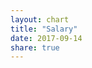 ```yaml
---
layout: chart
title: "Salary"
date: 2017-09-14
share: true
---
```

<style>

  ul>li:before {
    content: ""
  }

  .xAxis text {
    font-size: 11px;
  }

  .yAxis text {
    font-size: 11px;
  }

  .xAxis .tick line {
    visibility: hidden;
  }

  .capLine line {
    stroke-width: 3px;
    stroke: orange;
  }

  .capLine text {
    stroke: black;
    stroke-width: .3px;
  }

  #freeAgents input {
                margin-top: 2.5px;
  }
  #freeAgents label {
      /* display: inline; */
      margin-bottom: 20px;
  }
  input.inputValue {
    margin-left: 12px;
    width: 85px;
  }
 
  #sliders {
    vertical-align: middle;
    height: 50px;
    position: fixed;
    margin-top: 28px;
  }

  #sliders ul {
    list-style: none;
  }


</style>
<body>
  <svg id="salary"></svg>
  <svg id="freeAgents"></svg>
  <span id="sliders"></span>

</body>

<script>

  // utility functions
  function sum( obj ) {
    var sum = 0;
    for ( var el in obj ) {
      if (obj.hasOwnProperty(el)) sum += parseFloat( obj[el] );
    }
    return sum;
  }

  function translate(x, y) {return "translate(" + x + "," + y + ")";}

  function toStack(keys, data) {
    var salaryStack = d3.stack().keys(keys).order(d3.stackOrderDescending).offset(d3.stackOffsetNone);
    return salaryStack(data.map(d => d.salary));
  }

  function toId(name) {return name.replace(' ', '_');}

  // set-up margins for salary svg

  var margin = {top: 50, right: 50, bottom: 125, left: 100},
    width = 1250 - margin.left - margin.right,
    height = 600 - margin.top - margin.bottom;

  var salarySvg = d3.select("svg#salary")
                    .attr("width", width + margin.left + margin.right)
                    .attr("height", height + margin.top + margin.bottom)

  // set-up the graph container
  var graphContainer = salarySvg.append("g")
                                .attr("transform", translate(margin.left, margin.top))

  // set up axises
  var salaryToY = d3.scaleLinear().range([height, 0]);
  salarySvg.append("g")
           .attr("transform", translate(margin.left, margin.top))
           .attr("class", "yAxis")

  var xAxis = d3.scaleBand().rangeRound([0, width]).padding(0.15).align(0.1);
  salarySvg.append("g")
             .attr("class", "xAxis")
             .attr("transform", translate(margin.left, height + margin.top))


  /* Config variables */
  var duration = 750;
  var axisPadding = 5000000;
  var scale = 0.45;
  let projectedCap = 103000000;
  var optionKeys = ["guaranteed", "player-option", "team-option", "stretched"];
  var optionColors = ['#53802c', '#86af49', '#b5e7a0', '#e3eaa7'];

  var optionsToColors = d3.scaleOrdinal().range(optionColors).domain(optionKeys);

  var teamData;
  var data = {{ site.data.salarydata | jsonify }};
  teamData = data;
  initSalaryAxes(data);
  d3.select(".yAxis").call(d3.axisLeft(salaryToY));
  d3.select(".xAxis").call(d3.axisBottom(xAxis));
  drawSalary(data);
  drawLegend(data);

  function initSalaryAxes(data) {
    salaryToY.domain([0, d3.max(data, d => sum(d.salary)) + axisPadding]); 
    xAxis.domain(data.map(d => d.name)).range([0, width]);
  }

  function drawLegend(data) {
    
    var legendContainer = salarySvg.append("g")
                          .attr("font-family", "sans-serif")
                          .attr("font-size", 10)
                          .attr("text-anchor", "end")
                          .attr("transform", translate(98, margin.left / 2 + 10))

    var legend = legendContainer.selectAll("g")
                   .data(optionKeys.slice().reverse())
                   .enter()
                   .append("g")
                   .attr("transform", (d, i) => translate(0, i * 20))

    legend.append("rect")
          .attr("x", width - 19)
          .attr("width", 19)
          .attr("height", 19)
          .attr("fill", optionsToColors)

    legend.append("text")
          .attr("x", width - 24)
          .attr("y", 9.5)
          .attr("dy", "0.32em")
          .text(d => d)

  }

  function drawSalary(data) {

    salaryStack = toStack(optionKeys, data);

    var salaryGroups = graphContainer.selectAll("g") 
                                  .data(salaryStack)
                                  .enter()
                                  .append("g")
                                  .attr("fill", d => optionsToColors(d.key))
                                  .attr("class", "salaryRect")

    var salaryBars = salaryGroups.selectAll("rect")
                                 .data(d => d)
                                 .enter()
                                 .append("g")
                                 .style("cursor", "pointer")
                                 .on("click", (d, i) => drawChildren(data[i]))
 
    salaryBars.append("rect")
              .attr("y", function(d) { return salaryToY(d[1]); })
              .attr("height", function(d) { return salaryToY(d[0]) - salaryToY(d[1]); })
              .transition().duration(duration)
              .attr("width", xAxis.bandwidth())

    salaryBars.transition().duration(duration)
              .attr("transform", (d, i) => translate(xAxis(data[i].name), 0))

    /* Draw Salary Cap Line */
    
    var capLine = graphContainer.append("g")
                  .attr("class", "capLine")

    capLine.append("line")
           .attr("fill", "orange")
           .attr("x1", 0)
           .attr("y1", d => salaryToY(projectedCap))
           .attr("x2", 0)
           .attr("y2", d => salaryToY(projectedCap))

    capLine.append("text")
           .attr("transform", translate(0, salaryToY(projectedCap + 1750000)))
           .text("Projected Cap: $103m")

    d3.select(".capLine line").transition().duration(duration).attr("x2", width);
    d3.select(".capLine text").transition().duration(duration).attr("transform", translate(width - 145, salaryToY(projectedCap + 1750000)));
  }    

  function drawChildren(team) {

    var players = team.players;
    
    var newWidth = width * scale;
    salarySvg.attr("width", newWidth + margin.left + margin.right);

    /* reset axes */
    var maxSalary = d3.max(players, d => d.salary);
    salaryToY.domain([0, maxSalary + axisPadding]);

    d3.select(".yAxis").transition().duration(duration).call(d3.axisLeft(salaryToY));

    xAxis.domain(players.map(d => d.name)).range([0, newWidth]);
    d3.select(".xAxis").transition().duration(duration).call(d3.axisBottom(xAxis))

    d3.selectAll(".xAxis text").transition().duration(duration).attr("y", 0)
                               .attr("x", 9)
                               .attr("dy", ".35em")
                               .attr("transform", "rotate(90)")
                               .style("text-anchor", "start")

    var exitBars = graphContainer.selectAll(".salaryRect").remove();
    var exitLine = graphContainer.select(".capLine").remove();

    var enterBars = graphContainer.selectAll("rect")
                  .data(players)
                  .enter()
                  .append("rect")
                  .attr("class", "playerRect")
                  .attr("width", xAxis.bandwidth())
                  .attr("y", d => salaryToY(d.salary))
                  .attr("height", d => (height - salaryToY(d.salary)))
                  .attr("fill", d => optionsToColors(d.option))

    enterBars.transition().duration(duration)
                  .attr("transform", d => translate(xAxis(d.name), 0))

    // TODO: style this better
    graphContainer.append("text")
                  .attr("transform", translate(10, 25))
                  .style("cursor", "pointer")
                  .text("<-- Back to Team Salaries")
                  .on("click", function() {
                    graphContainer.selectAll(".playerRect").remove();
                    d3.select("#freeAgents").selectAll(".teamSalaryBar").remove();
                    d3.select("#sliders").select("ul").remove()
                    d3.select("#freeAgents").select('.yAxis').remove();
                    d3.select(this).remove();
                    resetSalary();
                    drawSalary(teamData);
                  })

      drawFreeAgents(team);
    }    


    function resetSalary() {
      salarySvg.attr("width", width + margin.left + margin.right);
      initSalaryAxes(teamData);
      d3.select(".yAxis").transition().duration(duration).call(d3.axisLeft(salaryToY));
      d3.select(".xAxis").transition().duration(duration).call(d3.axisBottom(xAxis));
    }

  function drawFreeAgents(team) {
    var origWidth = window.screen.width;
    var leftoverWidth = 140;

    var faSvg = d3.select("#freeAgents").attr("width", leftoverWidth).attr("height", height + margin.top + margin.bottom);

    var salaries = team.salary;

    var faSalaries = team.freeAgents.map(d => d.salary);
    salaries['free-agent'] = faSalaries.reduce((a, b) => a +b );

    var newKeys = optionKeys.slice();
    newKeys.push('free-agent');

    var faColors = optionColors.slice();
    faColors.push("#D3D3D3");
    var faOptionToColor = d3.scaleOrdinal().domain(newKeys).range(faColors);

    var salaryStack = d3.stack().keys(newKeys).order(d3.stackOrderNone).offset(d3.stackOffsetNone);
    var salarySeries = salaryStack([salaries]);

    var freeAgentContainer = faSvg.append("g")
                                  .attr("transform", translate(80, margin.top))
                                  .attr("class", "teamSalaryBar")

    var faSalaryToY = d3.scaleLinear().range([height, 0]).domain([0, 175000000]);

    faSvg.append("g")
         .attr("class", "yAxis")
         .attr("transform", translate(70, margin.top))
         .call(d3.axisLeft(faSalaryToY));

    freeAgentContainer.append("g")
                      .selectAll("g")
                      .data(salarySeries)
                      .enter()
                      .append("rect")
                      .attr("fill", d => faOptionToColor(d.key))
                      .attr("x", 0)
                      .attr("y", function(d) { return faSalaryToY(d[0][1]) })
                      .attr("height", function(d) { return faSalaryToY(d[0][0]) - faSalaryToY(d[0][1])})
                      .attr("width", 30)

    freeAgentContainer.append("g")
                      .attr("transform", translate(-10, 0))
                      .attr("class", "capLine")
                      .append("line") 
                      .attr("x1", 0)
                      .attr("y1", d => faSalaryToY(projectedCap))
                      .attr("x2", 50)
                      .attr("y2", d => faSalaryToY(projectedCap))

    var label = d3.select("#sliders").append("ul").selectAll("input").data(team.freeAgents).enter()
                                .append("li")
                                .append("label")
                                    .attr('for', d => toId(d.name))
                                    .text(d => d.name)

        label.append("input")
             .attr("type", "text")
             .attr("class", "inputValue")
             .attr("id", d => toId(d.name))
             .attr("value", d => parseInt(d.salary))
             .on("change", function() {
                var playerName = this.parentElement.textContent;
                var newValue = parseInt(this.value);

                // change the value of the slider input
                var input = $('.inputSlider#' + toId(playerName))[0];
                input.value = newValue;    
             })

        label.append("input")
              .attr("type", "range")
              .attr("min", 0)
              .attr("max", 30000000)
              .attr("class", "inputSlider")
              .attr("value", d => d['salary'])
              .attr("id", d => toId(d['name']))
              .on("change", function() {
                  var playerName = this.parentElement.textContent;
                  var newValue = parseInt(this.value);
                  updateFreeAgentData(playerName, newValue);

                  // change the value of the text input
                  var input = $('.inputValue#' + toId(playerName))[0];
                  input.value = newValue;                  
              })

      function updateFreeAgentData(playerName, newValue) {
        for (var i = 0; i < team.freeAgents.length; i++){
            var elem = team.freeAgents[i];
            if (elem.name == playerName) {
                console.log('here');
                elem.salary = newValue;
            }
        }

        faSvg.select('.teamSalaryBar').remove();
        d3.select('#sliders ul').remove();
        faSvg.select('.yAxis').remove();
        drawFreeAgents(team); 
      }
  }

</script>
